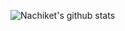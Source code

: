 ![Nachiket's github stats](https://github-readme-stats.vercel.app/api?username=nachiketbhuta&show_icons=true)

